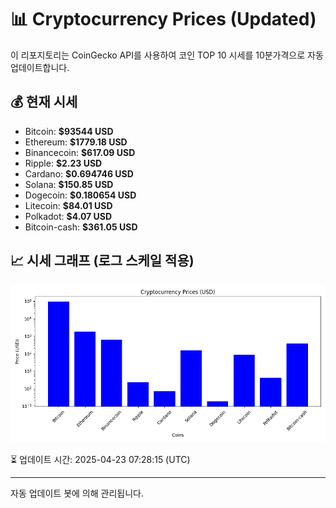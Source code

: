 
# 📊 Cryptocurrency Prices (Updated)

이 리포지토리는 CoinGecko API를 사용하여 코인 TOP 10 시세를 10분가격으로 자동 업데이트합니다.

## 💰 현재 시세
- Bitcoin: **$93544 USD**
- Ethereum: **$1779.18 USD**
- Binancecoin: **$617.09 USD**
- Ripple: **$2.23 USD**
- Cardano: **$0.694746 USD**
- Solana: **$150.85 USD**
- Dogecoin: **$0.180654 USD**
- Litecoin: **$84.01 USD**
- Polkadot: **$4.07 USD**
- Bitcoin-cash: **$361.05 USD**

## 📈 시세 그래프 (로그 스케일 적용)
![Crypto Prices](crypto_prices.png)

⏳ 업데이트 시간: 2025-04-23 07:28:15 (UTC)

---
자동 업데이트 봇에 의해 관리됩니다.
